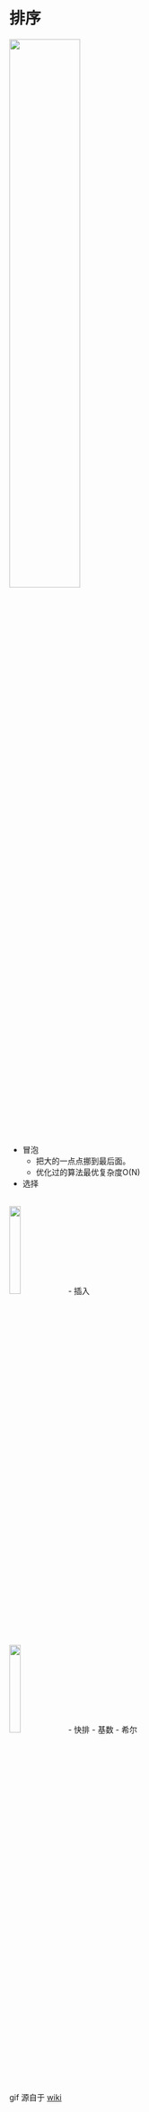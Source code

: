排序
=====
<img src="https://pic3.zhimg.com/80/v2-585dfed0da1375e11565ebbc9d40227b_720w.jpg" width="50%"/>

- 冒泡
  - 把大的一点点挪到最后面。
  - 优化过的算法最优复杂度O(N)
- 选择
<br>
<img src= "https://upload.wikimedia.org/wikipedia/commons/b/b0/Selection_sort_animation.gif" width="20%"/>
- 插入
<br>
<img src= "https://upload.wikimedia.org/wikipedia/commons/2/25/Insertion_sort_animation.gif" width="20%"/>
- 快排
- 基数
- 希尔

gif 源自于 [wiki](https://zh.wikipedia.org/zh-cn/%E6%8F%92%E5%85%A5%E6%8E%92%E5%BA%8F)
